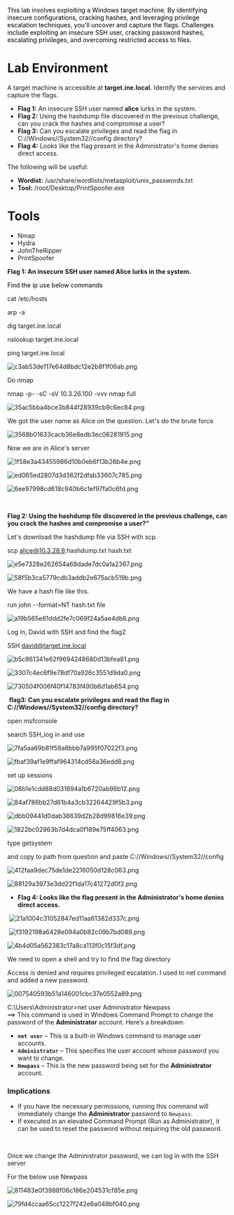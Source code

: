 <span style="color: #000000;">This lab involves exploiting a Windows target machine. By identifying insecure configurations, cracking hashes, and leveraging privilege escalation techniques, you'll uncover and capture the flags. Challenges include exploiting an insecure SSH user, cracking password hashes, escalating privileges, and overcoming restricted access to files.</span>

# Lab Environment

A target machine is accessible at **target.ine.local.** Identify the services and capture the flags.

- **Flag 1:** An insecure SSH user named **alice** lurks in the system.
- **Flag 2:** Using the hashdump file discovered in the previous challenge, can you crack the hashes and compromise a user?
- **Flag 3:** Can you escalate privileges and read the flag in C://Windows//System32//config directory?
- **Flag 4:** Looks like the flag present in the Administrator's home denies direct access.

The following will be useful:

- **Wordist:** /usr/share/wordlists/metasploit/unix_passwords.txt
- **Tool:** /root/Desktop/PrintSpoofer.exe

# Tools

- Nmap
- Hydra
- JohnTheRipper
- PrintSpoofer

**Flag 1: An insecure SSH user named Alice lurks in the system.**

<span style="color: #000000;"><span>Find the ip use below commands</span></span>

cat /etc/hosts

arp -a

dig target.ine.local

nslookup target.ine.local

ping target.ine.local

![c3ab53de117e64d8bdc12e2b8f1f06ab.png](resources/c3ab53de117e64d8bdc12e2b8f1f06ab.png)

Do nmap

nmap -p- -sC -sV 10.3.26.100 -vvv nmap full

![35ac5bba4bce3b844f28939cb9c6ec84.png](resources/35ac5bba4bce3b844f28939cb9c6ec84.png)

We got the user name as Alice on the question. Let's do the brute force

![3568b01633cacb36e8edb3ec08281915.png](resources/3568b01633cacb36e8edb3ec08281915.png)

Now we are in Alice's server

![1f58e3a43455986d10b0eb6f13b26b4e.png](resources/1f58e3a43455986d10b0eb6f13b26b4e.png)

![ed065ed2807d3d362f2dfab33607c785.png](resources/ed065ed2807d3d362f2dfab33607c785.png)

![6ee97998cd618c940b6c1ef97fa0c6fd.png](resources/6ee97998cd618c940b6c1ef97fa0c6fd.png)

&nbsp;

**Flag 2: Using the hashdump file discovered in the previous challenge, can you crack the hashes and compromise a user?”**

Let's download the hashdump file via SSH with scp.

scp alice@10.3.28.8:hashdump.txt hash.txt

![e5e7328e262654a68dade7dc0a1a2367.png](resources/e5e7328e262654a68dade7dc0a1a2367.png)

![58f5b3ca5779cdb3addb2e675acb519b.png](resources/58f5b3ca5779cdb3addb2e675acb519b.png)

We have a hash file like this.

run john --format=NT hash.txt file

![a19b565e81ddd2fe7c069f24a5ae4db6.png](resources/a19b565e81ddd2fe7c069f24a5ae4db6.png)

Log in, David with SSH and find the flag2

SSH david@target.ine.local

![b5c861341e62f9694248680d13bfea81.png](resources/b5c861341e62f9694248680d13bfea81.png)

![3307c4ec6f9e78df70a926c3551d9da0.png](resources/3307c4ec6f9e78df70a926c3551d9da0.png)

![730504f006f40f14783f490b6d1ab654.png](resources/730504f006f40f14783f490b6d1ab654.png)

&nbsp;**flag3: Can you escalate privileges and read the flag in C://Windows//System32//config directory?**

open msfconsole

search SSH_log in and use

![7fa5aa69b81f59a8bbb7a995f07022f3.png](resources/7fa5aa69b81f59a8bbb7a995f07022f3.png)

![fbaf39af1e9ffaf964314cd56a36edd8.png](resources/fbaf39af1e9ffaf964314cd56a36edd8.png)

set up sessions

![08b1e1cdd88d031694a1b6720ab96b12.png](resources/08b1e1cdd88d031694a1b6720ab96b12.png)

![84af786bb27d61b4a3cb32264429f5b3.png](resources/84af786bb27d61b4a3cb32264429f5b3.png)

![dbb09441d0dab38639d2b28d99816e39.png](resources/dbb09441d0dab38639d2b28d99816e39.png)

![1822bc02963b7d4dca0f189e75ff4063.png](resources/1822bc02963b7d4dca0f189e75ff4063.png)

type getsystem

and copy to path from question and paste C://Windows//System32//config

![412faa9dec75de1de2216050d128c063.png](resources/412faa9dec75de1de2216050d128c063.png)

![88129a3973e3dd22f1da17c41272d0f2.png](resources/88129a3973e3dd22f1da17c41272d0f2.png)

- **Flag 4: Looks like the flag present in the Administrator's home denies direct access.**

&nbsp;![21a1004c31052847ed11aa61382d337c.png](resources/21a1004c31052847ed11aa61382d337c.png)

&nbsp;![f3192198a6428e094a0b82c09b7bd089.png](resources/f3192198a6428e094a0b82c09b7bd089.png)

![4b4d05a562383c17a8ca113f0c15f3df.png](resources/4b4d05a562383c17a8ca113f0c15f3df.png)

We need to open a shell and try to find the flag directory

Access is denied and requires privileged escalation. I used to net command and added a new password.

![007540593b51a146001cbc37e0552a89.png](resources/007540593b51a146001cbc37e0552a89.png)


C:\\Users\\Administrator>net user Administrator Newpass  
\==> This command is used in Windows Command Prompt to change the password of the **Administrator** account. Here’s a breakdown:

- **`net user`** – This is a built-in Windows command to manage user accounts.
- **`Administrator`** – This specifies the user account whose password you want to change.
- **`Newpass`** – This is the new password being set for the **Administrator** account.

### **Implications**

- If you have the necessary permissions, running this command will immediately change the **Administrator** password to `Newpass`.
- If executed in an elevated Command Prompt (Run as Administrator), it can be used to reset the password without requiring the old password.

&nbsp;

Once we change the Administrator password, we can log in with the  SSH server

For the below use Newpass

![811483e0f3988f06c186e204531cf85e.png](resources/811483e0f3988f06c186e204531cf85e.png)

![79fd4ccaa65cc1227f242e6a048bf040.png](resources/79fd4ccaa65cc1227f242e6a048bf040.png)
